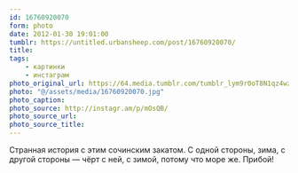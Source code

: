 ```yaml
---
id: 16760920070
form: photo
date: 2012-01-30 19:01:00
tumblr: https://untitled.urbansheep.com/post/16760920070/
title:
tags:
    - картинки
    - инстаграм
photo_original_url: https://64.media.tumblr.com/tumblr_lym9r0oT8N1qz4wzio1_640.jpg
photo: "@/assets/media/16760920070.jpg"
photo_caption:
photo_source: http://instagr.am/p/mOsQB/
photo_source_url:
photo_source_title:
---
```


<p>Странная история с этим сочинским закатом. С одной стороны, зима, с другой стороны — чёрт с ней, с зимой, потому что море же. Прибой!</p>
